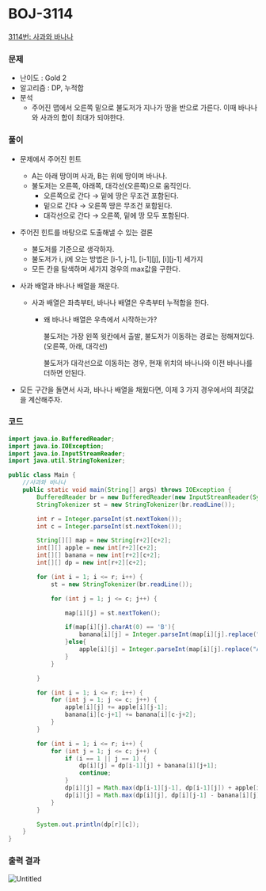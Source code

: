 
# BOJ-3114

[3114번: 사과와 바나나](https://www.acmicpc.net/problem/3114)

### 문제

- 난이도 : Gold 2
- 알고리즘 : DP, 누적합
- 분석
    - 주어진 맵에서 오른쪽 밑으로 불도저가 지나가 땅을 반으로 가른다. 이때 바나나와 사과의 합이 최대가 되야한다.

### 풀이

- 문제에서 주어진 힌트
    - A는 아래 땅이며 사과, B는 위에 땅이며 바나나.
    - 불도저는 오른쪽, 아래쪽, 대각선(오른쪽)으로 움직인다.
        - 오른쪽으로 간다 → 밑에 땅은 무조건 포함된다.
        - 밑으로 간다 → 오른쪽 땅은 무조건 포함된다.
        - 대각선으로 간다 → 오른쪽, 밑에 땅 모두 포함된다.

- 주어진 힌트를 바탕으로 도출해낼 수 있는 결론
    - 불도저를 기준으로 생각하자.
    - 불도저가 i, j에 오는 방법은 [i-1, j-1], [i-1][j], [i][j-1] 세가지
    - 모든 칸을 탐색하며 세가지 경우의 max값을 구한다.

- 사과 배열과 바나나 배열을 채운다.
    - 사과 배열은 좌측부터, 바나나 배열은 우측부터 누적합을 한다.
        - 왜 바나나 배열은 우측에서 시작하는가?
            
            불도저는 가장 왼쪽 윗칸에서 출발, 불도저가 이동하는 경로는 정해져있다.(오른쪽, 아래, 대각선)
            
            불도저가 대각선으로 이동하는 경우, 현재 위치의 바나나와 이전 바나나를 더하면 안된다.
            
        
- 모든 구간을 돌면서 사과, 바나나 배열을 채웠다면, 이제 3 가지 경우에서의 최댓값을 계산해주자.

### 코드

```java
import java.io.BufferedReader;
import java.io.IOException;
import java.io.InputStreamReader;
import java.util.StringTokenizer;

public class Main {
    //사과와 바나나
    public static void main(String[] args) throws IOException {
        BufferedReader br = new BufferedReader(new InputStreamReader(System.in));
        StringTokenizer st = new StringTokenizer(br.readLine());

        int r = Integer.parseInt(st.nextToken());
        int c = Integer.parseInt(st.nextToken());

        String[][] map = new String[r+2][c+2];
        int[][] apple = new int[r+2][c+2];
        int[][] banana = new int[r+2][c+2];
        int[][] dp = new int[r+2][c+2];

        for (int i = 1; i <= r; i++) {
            st = new StringTokenizer(br.readLine());

            for (int j = 1; j <= c; j++) {

                map[i][j] = st.nextToken();

                if(map[i][j].charAt(0) == 'B'){
                    banana[i][j] = Integer.parseInt(map[i][j].replace("B",""));
                }else{
                    apple[i][j] = Integer.parseInt(map[i][j].replace("A",""));
                }
            }

        }

        for (int i = 1; i <= r; i++) {
            for (int j = 1; j <= c; j++) {
                apple[i][j] += apple[i][j-1];
                banana[i][c-j+1] += banana[i][c-j+2];
            }
        }

        for (int i = 1; i <= r; i++) {
            for (int j = 1; j <= c; j++) {
                if (i == 1 || j == 1) {
                    dp[i][j] = dp[i-1][j] + banana[i][j+1];
                    continue;
                }
                dp[i][j] = Math.max(dp[i-1][j-1], dp[i-1][j]) + apple[i][j-1] + banana[i][j+1];
                dp[i][j] = Math.max(dp[i][j], dp[i][j-1] - banana[i][j] + banana[i][j+1]);
            }
        }

        System.out.println(dp[r][c]);
    }
}
```

### 출력 결과

![Untitled](https://s3-us-west-2.amazonaws.com/secure.notion-static.com/e8eb2104-43ee-4376-9f4c-02dd8f852dee/Untitled.png)
